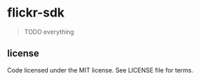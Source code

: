 # flickr-sdk

> TODO everything

## license

Code licensed under the MIT license. See LICENSE file for terms.
